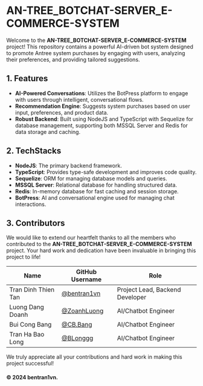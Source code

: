 # AN-TREE_BOTCHAT-SERVER_E-COMMERCE-SYSTEM

Welcome to the **AN-TREE_BOTCHAT-SERVER_E-COMMERCE-SYSTEM** project! This repository contains a powerful AI-driven bot system designed to promote Antree system purchases by engaging with users, analyzing their preferences, and providing tailored suggestions.

## 1. Features

- **AI-Powered Conversations**: Utilizes the BotPress platform to engage with users through intelligent, conversational flows.
- **Recommendation Engine**: Suggests system purchases based on user input, preferences, and product data.
- **Robust Backend**: Built using NodeJS and TypeScript with Sequelize for database management, supporting both MSSQL Server and Redis for data storage and caching.

## 2. TechStacks

- **NodeJS**: The primary backend framework.
- **TypeScript**: Provides type-safe development and improves code quality.
- **Sequelize**: ORM for managing database models and queries.
- **MSSQL Server**: Relational database for handling structured data.
- **Redis**: In-memory database for fast caching and session storage.
- **BotPress**: AI and conversational engine used for managing chat interactions.

## 3. Contributors

We would like to extend our heartfelt thanks to all the members who contributed to the **AN-TREE_BOTCHAT-SERVER_E-COMMERCE-SYSTEM** project. Your hard work and dedication have been invaluable in bringing this project to life!

| Name | GitHub Username | Role |
|------|-----------------|------|
| Tran Dinh Thien Tan | [@bentran1vn](https://github.com/bentran1vn) | Project Lead, Backend Developer |
| Luong Dang Doanh| [@ZoanhLuong](https://github.com/LuongDangDoanh) | AI/Chatbot Engineer |
| Bui Cong Bang | [@CB.Bang](https://github.com/Buicongbang04) | AI/Chatbot Engineer |
| Tran Ha Bao Long | [@BLonggg](https://github.com/BLonggg608) | AI/Chatbot Engineer |


We truly appreciate all your contributions and hard work in making this project successful!

#### © 2024 bentran1vn.
